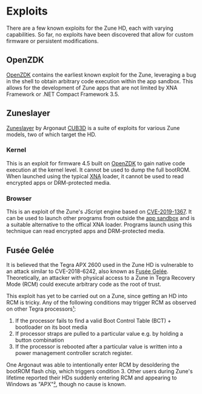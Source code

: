 # Exploits

There are a few known exploits for the Zune HD, each with varying capabilities. So far, no exploits have been discovered that allow for custom firmware or persistent modifications.

## OpenZDK
[OpenZDK](../Apps/OpenZDK/index.md) contains the earliest known exploit for the Zune, leveraging a bug in the shell to obtain arbitrary code execution within the app sandbox. This allows for the development of Zune apps that are not limited by XNA Framework or .NET Compact Framework 3.5.

## Zuneslayer
[Zuneslayer](https://github.com/CUB3D/zuneslayer/) by Argonaut [CUB3D](https://github.com/CUB3D) is a suite of exploits for various Zune models, two of which target the HD.

### Kernel
This is an exploit for firmware 4.5 built on [OpenZDK](../Apps/OpenZDK/index.md) to gain native code execution at the kernel level. It cannot be used to dump the full bootROM. When launched using the typical [XNA](../Apps/XNA%20Framework/index.md) loader, it cannot be used to read encrypted apps or DRM-protected media. 

### Browser
This is an exploit of the Zune's JScript engine based on [CVE-2019-1367](https://googleprojectzero.github.io/0days-in-the-wild//0day-RCAs/2019/CVE-2019-1367.html). It can be used to launch other programs from outside the [app sandbox](../Apps/XNA%20Framework/XNA%20Apps.md) and is a suitable alternative to the offical XNA loader. Programs launch using this technique can read encrypted apps and DRM-protected media.

## Fusée Gelée
It is believed that the Tegra APX 2600 used in the Zune HD is vulnerable to an attack similar to CVE-2018-6242, also known as [Fusée Gelée](https://switch.hacks.guide/fusee_gelee.html). Theoretically, an attacker with physical access to a Zune in Tegra Recovery Mode (RCM) could execute arbitrary code as the root of trust.

This exploit has yet to be carried out on a Zune, since getting an HD into RCM is tricky. Any of the following conditions may trigger RCM as observed on other Tegra processors[¹](https://switch.hacks.guide/fusee_gelee.html#vulnerability-details):

1. If the processor fails to find a valid Boot Control Table (BCT) + bootloader on its boot media
2. If processor straps are pulled to a particular value e.g. by holding a button combination
3. If the processor is rebooted after a particular value is written into a power management controller scratch register.

One Argonaut was able to intentionally enter RCM by desoldering the bootROM flash chip, which triggers condition 3. Other users during Zune's lifetime reported their HDs suddenly entering RCM and appearing to Windows as "APX"[²](https://learn.microsoft.com/en-us/answers/questions/2504208/looking-for-apx-drivers), though no cause is known.